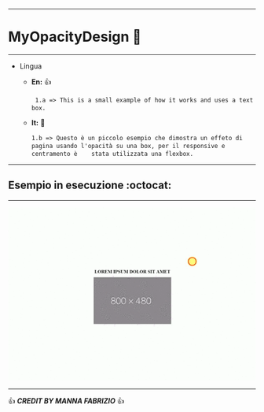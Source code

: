 ------------------------------------------------------------------------------------------------------------------------------------------

# MyOpacityDesign :metal: 

------------------------------------------------------------------------------------------------------------------------------------------

* Lingua
   * **En:** :+1:

          1.a => This is a small example of how it works and uses a text box.

   * **It:** :camel:

         1.b => Questo è un piccolo esempio che dimostra un effeto di pagina usando l'opacità su una box, per il responsive e centramento è    stata utilizzata una flexbox.

-----------------------------------------------------------------------------------------------------------------------------------------

## Esempio in esecuzione :octocat:

------------------------------------------------------------------------------------------------------------------------------------------

![Alt text](video-to-gif.gif) 

------------------------------------------------------------------------------------------------------------------------------------------

:+1: ***CREDIT BY MANNA FABRIZIO*** :+1: 
